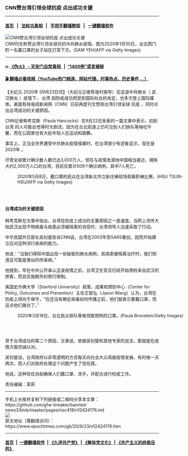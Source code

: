 ### CNN赞台湾引领全球抗疫 点出成功关键
------------------------

#### [首页](https://github.com/gfw-breaker/banned-news3/blob/master/README.md) &nbsp;&nbsp;|&nbsp;&nbsp; [法轮功真相](https://github.com/begood0513/basic/blob/master/README.md)  &nbsp;&nbsp;|&nbsp;&nbsp; [手把手翻墙教程](https://github.com/gfw-breaker/guides/wiki)  &nbsp;&nbsp;|&nbsp;&nbsp; [一键翻墙软件](https://github.com/gfw-breaker/nogfw/blob/master/README.md)  



<div><img alt="CNN赞台湾引领全球抗疫 点出成功关键" class="attachment-djy_600_400 size-djy_600_400 wp-post-image" src="https://i.epochtimes.com/assets/uploads/2020/09/GettyImages-1197565236-600x400.jpg"/>
<div class="caption">
 CNN刊文称赞台湾引领全球对抗中共肺炎疫情。图为2020年1月30日，台北西门町一名戴口罩的女子站在灯笼下方。(SAM YEH/AFP via Getty Images)
</div></div><hr/>

#### 💥 [《伪火》 - 天安门自焚真相 ](http://158.247.195.190:10000/videos/blog/weihuo.html)&nbsp; |&nbsp; [“1400例”谎言揭秘  ](http://158.247.195.190:10000/videos/blog/jiexi1400.html)

#### [ 🎬  翻墙必看视频（YouTube热门频道、网站代理、时事热点、历史事件 ...）](https://github.com/gfw-breaker/links/blob/master/banned.md)

<div><p>
 【大纪元
 <ok href="https://www.epochtimes.com/gb/tag/2020%E5%B9%B4.html">
  2020年
 </ok>
 09月23日讯】（大纪元记者陈俊村报导）在这波中共肺炎（
 <ok href="https://www.epochtimes.com/gb/tag/%E6%AD%A6%E6%B1%89%E8%82%BA%E7%82%8E.html">
  武汉肺炎
 </ok>
 ）疫情下，
 <ok href="https://www.epochtimes.com/gb/tag/%E5%8F%B0%E6%B9%BE.html">
  台湾
 </ok>
 因防疫成功而受到国际社会的肯定，也多次登上国际媒体。美国有线电视新闻网（CNN）日前再度刊文赞扬台湾引领全球
 <ok href="https://www.epochtimes.com/gb/tag/%E6%8A%97%E7%96%AB.html">
  抗疫
 </ok>
 ，同时点出台湾成功的关键原因。
</p>
<p>
 CNN记者韩考克斯（Paula Hancocks）在9月22日发表的一篇文章中表示，初到
 <ok href="https://www.epochtimes.com/gb/tag/%E5%8F%B0%E6%B9%BE.html">
  台湾
 </ok>
 的人可能会觉得时光倒流，因为在台北街道上仍可见到人们排队等候吃午餐，而在公园里也有大批年轻人在运动和跳舞。
</p>
<p>
 事实上，正当全世界遭受中共肺炎疫情侵袭时，在台湾很少有迹象显示，现在是
 <ok href="https://www.epochtimes.com/gb/tag/2020%E5%B9%B4.html">
  2020年
 </ok>
 。
</p>
<p>
 尽管全球累计确诊数人数已达3,000万人，但在与疫情发源地中国相当接近、拥有大约2,300万人口的台湾，目前仅累计509个确诊病例，其中7人死亡。
</p>
<figure class="wp-caption aligncenter" id="attachment_12424192" style="width: 600px">
 <ok href="https://i.epochtimes.com/assets/uploads/2020/09/GettyImages-1212194556.jpg">
  <img alt="" class="wp-image-12424192 size-large" src="https://i.epochtimes.com/assets/uploads/2020/09/GettyImages-1212194556-600x400.jpg"/>
 </ok>
 <br/><figcaption class="wp-caption-text">
  2020年5月8日，戴口罩的民众在台湾新北市立新庄棒球场观看职棒比赛。(HSU TSUN-HSU/AFP via Getty Images)
 </figcaption><br/>
</figure><br/>
<h4>
 台湾成功的关键原因
</h4>
<p>
 韩考克斯在文章中指出，台湾在防疫上成功的主要原因之一是速度。当网上流传大陆武汉出现不明病毒与病患必须被隔离的消息时，台湾领导人迅速采取了行动。
</p>
<p>
 中华民国外交部长吴钊燮告诉CNN说，台湾在2003年受SARS重创，因而开始建立应对这种流行疾病的能力。
</p>
<p>
 他说：“当我们得知中国出现一些秘密的肺炎病例，其病患被隔离治疗时，我们知道这可能是类似的传染病。”
</p>
<p>
 他提到，早在中共公开承认这波疫情之前，台湾卫生官员已经开始筛检来自武汉的旅客，而且实施额外的旅行限制。
</p>
<p>
 美国史丹佛大学（Stanford University）政策、成果和预防中心（Center for Policy, Outcomes and Prevention）主任王智弘（Jason Wang）认为，台湾在防疫上倾向于保守，“在还没有确定病毒如何传播之前，他们就表示要戴口罩，而这点他们做对了。”
</p>
<figure class="wp-caption aligncenter" id="attachment_12424196" style="width: 600px">
 <ok href="https://i.epochtimes.com/assets/uploads/2020/09/GettyImages-1207790651.jpg">
  <img alt="" class="wp-image-12424196 size-large" src="https://i.epochtimes.com/assets/uploads/2020/09/GettyImages-1207790651-600x400.jpg"/>
 </ok>
 <br/><figcaption class="wp-caption-text">
  2020年3月18日，台北民众排队等候领取预购的口罩。(Paula Bronstein/Getty Images)
 </figcaption><br/>
</figure><br/>
<p>
 至于台湾成功的第二个原因，文章说，依据吴钊燮和其他专家的说法，那就是在疫情方面坦诚以对。
</p>
<p>
 吴钊燮说，台湾政府以非常透明的方式每天向社会大众简报疫情发展，有时候一天两次，而人们对政府处理这个问题产生了信任感。
</p>
<p>
 他说，这种信任协助确保人们戴口罩、洗手，并配合进行检疫工作。
</p>
<p>
 责任编辑：茉莉
</p>
</div>
<hr/>
手机上长按并复制下列链接或二维码分享本文章：<br/>
https://github.com/gfw-breaker/banned-news3/blob/master/pages/nsc418/n12424176.md <br/>
<a href='https://github.com/gfw-breaker/banned-news3/blob/master/pages/nsc418/n12424176.md'><img src='https://github.com/gfw-breaker/banned-news3/blob/master/pages/nsc418/n12424176.md.png'/></a> <br/>
原文地址（需翻墙访问）：https://www.epochtimes.com/gb/20/9/23/n12424176.htm


------------------------
#### [首页](https://github.com/gfw-breaker/banned-news3/blob/master/README.md) &nbsp;|&nbsp; [一键翻墙软件](https://github.com/gfw-breaker/nogfw/blob/master/README.md) &nbsp;| [《九评共产党》](https://github.com/gfw-breaker/9ping.md/blob/master/README.md#九评之一评共产党是什么) | [《解体党文化》](https://github.com/gfw-breaker/jtdwh.md/blob/master/README.md) | [《共产主义的终极目的》](https://github.com/gfw-breaker/gczydzjmd.md/blob/master/README.md)


<img src='http://gfw-breaker.win/banned-news3/pages/nsc418/n12424176.md' width='0px' height='0px'/>